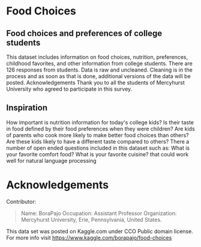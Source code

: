 # Food Choices

## Food choices and preferences of college students

This dataset includes information on food choices, nutrition, preferences, childhood favorites, and other information from college students. There are 126 responses from students. Data is raw and uncleaned. Cleaning is in the process and as soon as that is done, additional versions of the data will be posted. Acknowledgements
Thank you to all the students of Mercyhurst University who agreed to participate in this survey.

## Inspiration

How important is nutrition information for today's college kids? Is their taste in food defined by their food preferences when they were children? Are kids of parents who cook more likely to make better food choices than others? Are these kids likely to have a different taste compared to others? There a number of open ended questions included in this dataset such as: What is your favorite comfort food? What is your favorite cuisine? that could work well for natural language processing

# Acknowledgements
Contributor:
> Name:   			BoraPajo
> Occupation:		Assistant Professor
> Organization:	Mercyhurst University, Erie, Pennsylvania, United States.

This data set was posted on Kaggle.com under CCO Public domain license. For more info visit https://www.kaggle.com/borapajo/food-choices
